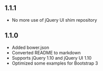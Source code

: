 1.1.1
----
- No more use of jQuery UI shim repository

1.1.0
-----
- Added bower.json
- Converted README to markdown
- Supports jQuery 1.10 and jQuery UI 1.10
- Optimized some examples for Bootstrap 3
